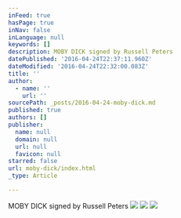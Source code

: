 ```yaml
---
inFeed: true
hasPage: true
inNav: false
inLanguage: null
keywords: []
description: MOBY DICK signed by Russell Peters
datePublished: '2016-04-24T22:37:11.960Z'
dateModified: '2016-04-24T22:32:00.083Z'
title: ''
author:
  - name: ''
    url: ''
sourcePath: _posts/2016-04-24-moby-dick.md
published: true
authors: []
publisher:
  name: null
  domain: null
  url: null
  favicon: null
starred: false
url: moby-dick/index.html
_type: Article

---
```

MOBY DICK signed by Russell Peters
![](https://the-grid-user-content.s3-us-west-2.amazonaws.com/f3cabc69-3d4d-4be0-bc41-c7c80ea6ab30.jpg)
![](https://the-grid-user-content.s3-us-west-2.amazonaws.com/eb9f6179-ab64-44c1-a63c-f63af581491d.jpg)
![](https://s3-us-west-2.amazonaws.com/the-grid-img/p/3168c53ac9f71b7fbcdcc1ef6827a52b06c831a6.jpg)